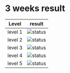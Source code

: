# 3 weeks result
| Level | result |
|:---:|:---:|
| level 1 | ![status](https://img.shields.io/badge/result-failed-red.svg) |
| level 2 | ![status](https://img.shields.io/badge/result-imperfect-yellow.svg) |
| level 3 | ![status](https://img.shields.io/badge/result-skipped-lightgrey.svg) |
| level 4 | ![status](https://img.shields.io/badge/result-skipped-lightgrey.svg) |
| level 5 | ![status](https://img.shields.io/badge/result-skipped-lightgrey.svg) |
